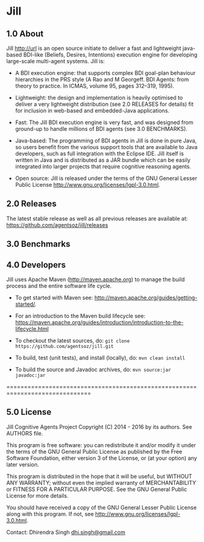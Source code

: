 # Jill

## 1.0 About

Jill <http://url> is an open source initiate to deliver a fast and lightweight
java-based BDI-like (Beliefs, Desires, Intentions) execution engine for 
developing large-scale multi-agent systems. Jill is:

* A BDI execution engine: that supports complex BDI goal-plan behaviour 
  hierarchies in the PRS style (A Rao and M Georgeff. BDI Agents: from 
  theory to practice. In ICMAS, volume 95, pages 312–319, 1995).

* Lightweight: the design and implementation is heavily optimised to 
  deliver a very lightweight distribution (see 2.0 RELEASES for details)
  fit for inclusion in web-based and embedded-Java applications.

* Fast: The Jill BDI execution engine is very fast, and was designed from 
  ground-up to handle millions of BDI agents (see 3.0 BENCHMARKS). 

* Java-based: The programming of BDI agents in Jill is done in 
  pure Java, so users benefit from the various support tools that are available
  to Java developers, such as full integration with the Eclipse IDE.
  Jill itself is written in Java and is distributed as a JAR bundle which can
  be easily integrated into larger projects that require cognitive reasoning
  agents.

* Open source: Jill is released under the terms of the 
  GNU General Lesser Public License <http://www.gnu.org/licenses/lgpl-3.0.html>.
  

## 2.0 Releases

The latest stable release as well as all previous releases are available at:
https://github.com/agentsoz/jill/releases


## 3.0 Benchmarks


## 4.0 Developers

Jill uses Apache Maven (http://maven.apache.org) to manage the build process
and the entire software life cycle.

* To get started with Maven see:
  http://maven.apache.org/guides/getting-started/.

* For an introduction to the Maven build lifecycle see:
  https://maven.apache.org/guides/introduction/introduction-to-the-lifecycle.html

* To checkout the latest sources, do:
  `git clone https://github.com/agentsoz/jill.git`

* To build, test (unit tests), and install (locally), do:
  `mvn clean install`

* To build the source and Javadoc archives, do:
  `mvn source:jar javadoc:jar`

==============================================================================


## 5.0 License

Jill Cognitive Agents Project
Copyright (C) 2014 - 2016 by its authors. See AUTHORS file.

This program is free software: you can redistribute it and/or modify
it under the terms of the GNU General Public License as published by
the Free Software Foundation, either version 3 of the License, or
(at your option) any later version.

This program is distributed in the hope that it will be useful,
but WITHOUT ANY WARRANTY; without even the implied warranty of
MERCHANTABILITY or FITNESS FOR A PARTICULAR PURPOSE.  See the
GNU General Public License for more details.

You should have received a copy of the GNU General Lesser Public
License along with this program.  If not, see
<http://www.gnu.org/licenses/lgpl-3.0.html>.

Contact: Dhirendra Singh <dhi.singh@gmail.com>


